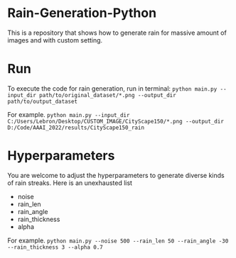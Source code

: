 # Rain-Generation-Python
This is a repository that shows how to generate rain for massive amount of images and with custom setting.

# Run
To execute the code for rain generation, run in terminal:
`python main.py --input_dir path/to/original_dataset/*.png --output_dir path/to/output_dataset`

For example.
`python main.py --input_dir C:/Users/Lebron/Desktop/CUSTOM_IMAGE/CityScape150/*.png --output_dir D:/Code/AAAI_2022/results/CityScape150_rain`

# Hyperparameters
You are welcome to adjust the hyperparameters to generate diverse kinds of rain streaks. Here is an unexhausted list
- noise
- rain_len
- rain_angle
- rain_thickness
- alpha

For example. 
`python main.py --noise 500 --rain_len 50 --rain_angle -30 --rain_thickness 3 --alpha 0.7`

